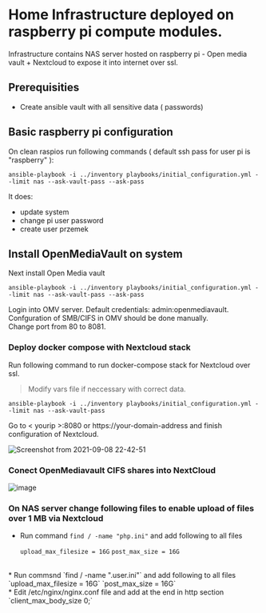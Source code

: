 # Home Infrastructure deployed on raspberry pi compute modules.
Infrastructure contains NAS server hosted on raspberry pi - Open media vault + Nextcloud to expose it into internet over ssl.

## Prerequisities
* Create ansible vault with all sensitive data ( passwords)
## Basic raspberry pi configuration
On clean raspios run following commands ( default ssh pass for user pi is "raspberry" ):

    ansible-playbook -i ../inventory playbooks/initial_configuration.yml --limit nas --ask-vault-pass --ask-pass
It does:
* update system
* change pi user password
* create user przemek


## Install OpenMediaVault on system
Next install Open Media vault

    ansible-playbook -i ../inventory playbooks/initial_configuration.yml --limit nas --ask-vault-pass --ask-pass
    
Login into OMV server. Default credentials: admin:openmediavault. </br>
Confguration of SMB/CIFS in OMV should be done manually. </br>
Change port from 80 to 8081.

### Deploy docker compose with Nextcloud stack

Run following command to run docker-compose stack for Nextcloud over ssl. </br> 
> Modify vars file if neccessary with correct data.

    ansible-playbook -i ../inventory playbooks/initial_configuration.yml --limit nas --ask-vault-pass

Go to < yourip >:8080 or https://your-domain-address and finish configuration of Nextcloud.
    
   ![Screenshot from 2021-09-08 22-42-51](https://user-images.githubusercontent.com/43602911/133676749-22a78a35-fd7f-4f99-be26-7627cfccb681.png)



### Conect OpenMediavault CIFS shares into NextCloud  

![image](https://user-images.githubusercontent.com/43602911/133678143-bf7ca4d9-3537-4757-9ba9-9d97c12fdaac.png)


### On NAS server change following files to enable upload of files over 1 MB via Nextcloud

* Run command `find / -name "php.ini"` and add following to all files
  
    `upload_max_filesize = 16G`
    `post_max_size = 16G`
</br>
* Run commsnd `find / -name ".user.ini"` and add following to all files
    `upload_max_filesize = 16G`
    `post_max_size = 16G`
</br>
* Edit /etc/nginx/nginx.conf file and add at the end in http section
    `client_max_body_size 0;`
